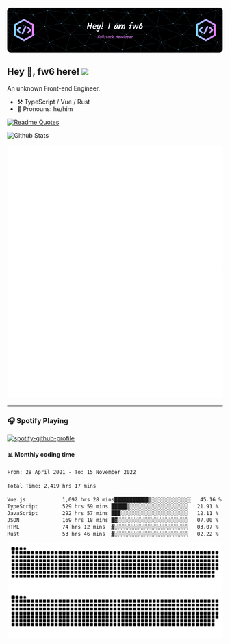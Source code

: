![Header](github-header-image.png)

## Hey 👋, fw6 here! <img src="https://github.githubassets.com/images/mona-whisper.gif" height="24" />


An unknown Front-end Engineer.

-   :hammer_and_pick: TypeScript / Vue / Rust
-   :man: Pronouns: he/him


[![Readme Quotes](https://quotes-github-readme.vercel.app/api?type=horizontal&theme=algolia)](https://github.com/piyushsuthar/github-readme-quotes)



![Github Stats](https://github-readme-stats.vercel.app/api?username=fw6&bg_color=30,e96443,904e95&title_color=fff&text_color=fff)

![](https://raw.githubusercontent.com/fw6/github-stats-transparent/output/generated/overview.svg)
![](https://raw.githubusercontent.com/fw6/github-stats-transparent/output/generated/languages.svg)


---

### 🎧 Spotify Playing

<!-- ![spotify-github-profile](/img/default.svg) -->

[![spotify-github-profile](https://spotify-github-profile.vercel.app/api/view?uid=r6wn4hdvypv0lkzyrj0e0pjct&cover_image=true&theme=default&bar_color=53b14f&bar_color_cover=true)](https://github.com/kittinan/spotify-github-profile)
#### :bar_chart: Monthly coding time

<!--START_SECTION:waka-->

```text
From: 28 April 2021 - To: 15 November 2022

Total Time: 2,419 hrs 17 mins

Vue.js            1,092 hrs 28 mins███████████▒░░░░░░░░░░░░░   45.16 %
TypeScript        529 hrs 59 mins █████▒░░░░░░░░░░░░░░░░░░░   21.91 %
JavaScript        292 hrs 57 mins ███░░░░░░░░░░░░░░░░░░░░░░   12.11 %
JSON              169 hrs 18 mins █▓░░░░░░░░░░░░░░░░░░░░░░░   07.00 %
HTML              74 hrs 12 mins  ▓░░░░░░░░░░░░░░░░░░░░░░░░   03.07 %
Rust              53 hrs 46 mins  ▓░░░░░░░░░░░░░░░░░░░░░░░░   02.22 %
```

<!--END_SECTION:waka-->




![github contribution grid snake animation](https://raw.githubusercontent.com/platane/platane/output/github-contribution-grid-snake-dark.svg#gh-dark-mode-only)![github contribution grid snake animation](https://raw.githubusercontent.com/platane/platane/output/github-contribution-grid-snake.svg#gh-light-mode-only)
